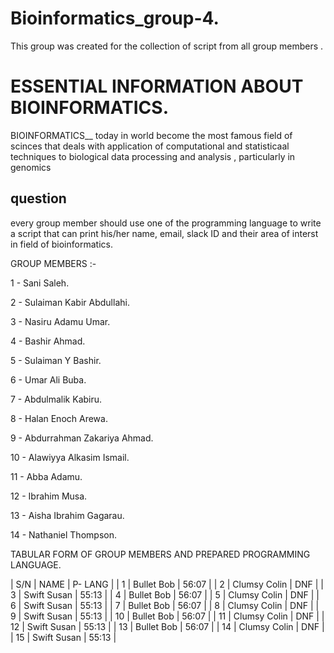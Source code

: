 # Bioinformatics_group-4.

This group was created for the collection of script from all group members .

# ESSENTIAL INFORMATION ABOUT BIOINFORMATICS.

BIOINFORMATICS__ today in world become the most famous field of scinces that deals with application of computational and statisticaal techniques to biological data processing and analysis , particularly in genomics 

## question 
every group member should use one of the programming language to write a script that can print his/her name, email, slack ID and their area of interst in field of bioinformatics.

GROUP MEMBERS :- 

1 - Sani Saleh.

2 - Sulaiman Kabir Abdullahi.

3 - Nasiru Adamu Umar.

4 - Bashir Ahmad.

5 - Sulaiman Y Bashir.

6 - Umar Ali Buba.

7 - Abdulmalik Kabiru.

8 - Halan Enoch Arewa.

9 - Abdurrahman Zakariya Ahmad.

10 - Alawiyya Alkasim Ismail.

11 - Abba Adamu.

12 - Ibrahim Musa.

13 - Aisha Ibrahim Gagarau.

14 - Nathaniel Thompson.


TABULAR FORM OF GROUP MEMBERS AND PREPARED PROGRAMMING LANGUAGE.

 | S/N    | NAME                | P- LANG  |
 | 1      | Bullet Bob          | 56:07   |
 | 2      | Clumsy Colin        | DNF     |
 | 3      | Swift Susan         | 55:13 |
 | 4      | Bullet Bob          | 56:07 |
 | 5      | Clumsy Colin        | DNF   |
 | 6      | Swift Susan         | 55:13 |
 | 7      | Bullet Bob          | 56:07 |
 | 8      | Clumsy Colin        | DNF   |
 | 9      | Swift Susan         | 55:13 |
 | 10     | Bullet Bob          | 56:07 |
 | 11     | Clumsy Colin        | DNF   |
 | 12     | Swift Susan         | 55:13 |
 | 13     | Bullet Bob          | 56:07 |
 | 14     | Clumsy Colin        | DNF   |
 | 15     | Swift Susan         | 55:13 |


